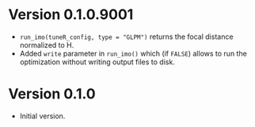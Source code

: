# Version 0.1.0.9001

* `run_imo(tuneR_config, type = "GLPM")` returns the focal distance normalized to
  H.
* Added `write` parameter in `run_imo()` which (if `FALSE`) allows to 
  run the optimization without writing output files to disk.

# Version 0.1.0

* Initial version.
